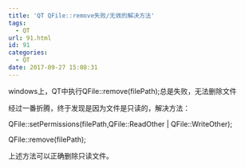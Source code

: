 ```yaml
---
title: 'QT QFile::remove失败/无效的解决方法'
tags:
  - QT
url: 91.html
id: 91
categories:
  - QT
date: 2017-09-27 15:08:31
---
```


windows上，QT中执行QFile::remove(filePath);总是失败，无法删除文件

经过一番折腾，终于发现是因为文件是只读的，解决方法：

QFile::setPermissions(filePath,QFile::ReadOther | QFile::WriteOther);

QFile::remove(filePath);

上述方法可以正确删除只读文件。